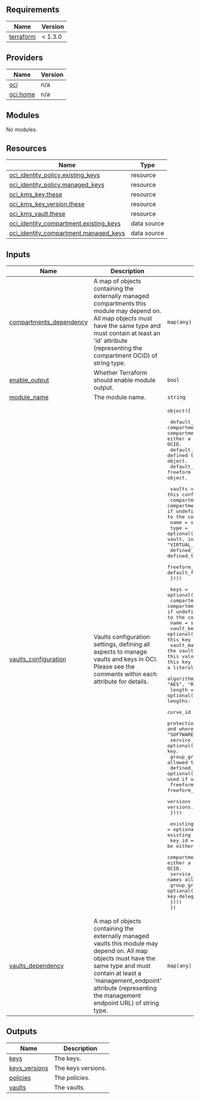 ## Requirements

| Name | Version |
|------|---------|
| <a name="requirement_terraform"></a> [terraform](#requirement\_terraform) |  < 1.3.0 |

## Providers

| Name | Version |
|------|---------|
| <a name="provider_oci"></a> [oci](#provider\_oci) | n/a |
| <a name="provider_oci.home"></a> [oci.home](#provider\_oci.home) | n/a |

## Modules

No modules.

## Resources

| Name | Type |
|------|------|
| [oci_identity_policy.existing_keys](https://registry.terraform.io/providers/oracle/oci/latest/docs/resources/identity_policy) | resource |
| [oci_identity_policy.managed_keys](https://registry.terraform.io/providers/oracle/oci/latest/docs/resources/identity_policy) | resource |
| [oci_kms_key.these](https://registry.terraform.io/providers/oracle/oci/latest/docs/resources/kms_key) | resource |
| [oci_kms_key_version.these](https://registry.terraform.io/providers/oracle/oci/latest/docs/resources/kms_key_version) | resource |
| [oci_kms_vault.these](https://registry.terraform.io/providers/oracle/oci/latest/docs/resources/kms_vault) | resource |
| [oci_identity_compartment.existing_keys](https://registry.terraform.io/providers/oracle/oci/latest/docs/data-sources/identity_compartment) | data source |
| [oci_identity_compartment.managed_keys](https://registry.terraform.io/providers/oracle/oci/latest/docs/data-sources/identity_compartment) | data source |

## Inputs

| Name | Description | Type | Default | Required |
|------|-------------|------|---------|:--------:|
| <a name="input_compartments_dependency"></a> [compartments\_dependency](#input\_compartments\_dependency) | A map of objects containing the externally managed compartments this module may depend on. All map objects must have the same type and must contain at least an 'id' attribute (representing the compartment OCID) of string type. | `map(any)` | `null` | no |
| <a name="input_enable_output"></a> [enable\_output](#input\_enable\_output) | Whether Terraform should enable module output. | `bool` | `true` | no |
| <a name="input_module_name"></a> [module\_name](#input\_module\_name) | The module name. | `string` | `"vaults"` | no |
| <a name="input_vaults_configuration"></a> [vaults\_configuration](#input\_vaults\_configuration) | Vaults configuration settings, defining all aspects to manage vaults and keys in OCI. Please see the comments within each attribute for details. | <pre>object({<br><br>    default_compartment_id = string, # the default compartment where all resources are defined. It's overriden by the compartment_id attribute within vaults and keys attributes. It can be either a compartment OCID or a reference (a key) to the compartment OCID.<br>    default_defined_tags   = optional(map(string)), # the default defined tags. It's overriden by the defined_tags attribute within each object.<br>    default_freeform_tags  = optional(map(string)), # the default freeform tags. It's overriden by the frreform_tags attribute within each object.<br><br>    vaults = optional(map(object({ # the vaults to manage in this configuration.<br>      compartment_id = optional(string) # the compartment where the vault is created. default_compartment_id is used if undefined. It can be either a compartment OCID or a reference (a key) to the compartment OCID.<br>      name = string # vault name.<br>      type = optional(string) # vault type. Default is "DEFAULT", a regular virtual vault, in shared HSM partition. For an isolated partition, use "VIRTUAL_PRIVATE".<br>      defined_tags = optional(map(string)) # vault defined_tags. default_defined_tags is used if undefined.<br>      freeform_tags = optional(map(string)) # vault freeform_tags. default_freeform_tags is used if undefined.<br>    })))<br><br>    keys = optional(map(object({<br>      compartment_id = optional(string) # the compartment where the key is created. The vault compartment_id is used if undefined. It can be either a compartment OCID or a reference (a key) to the compartment OCID.<br>      name = string # key name.<br>      vault_key = optional(string) # the index name (key) in the vaults attribute where this key belongs to.<br>      vault_management_endpoint = optional(string) # the vault management endpoint where this key belongs to. If provided, this value takes precedence over vault_key. Use this attribute to add this key to a Vault that is managed elsewhere. It can be assigned either a literal endpoint URL or a reference (a key) to an endpoint URL.<br>      algorithm = optional(string) # key encryption algorithm. Valid values: "AES", "RSA", and "ECDSA". Defaults is "AES". <br>      length = optional(number) # key length in bytes. "AES" lengths: 16, 24, 32. "RSA" lengths: 256, 384, 512. ECDSA lengths: 32, 48, 66. Default is 32.<br>      curve_id = optional(string) # curve id for "ECDSA" keys.<br>      protection_mode = optional(string) # indicates how the key is persisted and where crypto operations are performed. Valid values: "HSM" and "SOFTWARE". Default is "HSM". <br>      service_grantees = optional(list(string)) # the OCI service names allowed to use the key.<br>      group_grantees = optional(list(string)) # the IAM group names allowed to use the key-delegate.<br>      defined_tags = optional(map(string)) # key freeform_tags. The vault freeform_tags is used if undefined.<br>      freeform_tags = optional(map(string)) # key freeform_tags. The vault freeform_tags is used if undefined.<br>      versions = optional(list(string)) # a list of strings representing key versions. Use this to rotate keys.<br>    })))<br><br>    existing_keys_grants = optional(map(object({ # Use this attribute to create IAM policies for existing keys if needed<br>      key_id = string # the existing key. It can be either a key OCID or a reference (a key) to the key OCID.<br>      compartment_id = string # the compartment of the existing key. It can be either a compartment OCID or a reference (a key) to the compartment OCID.<br>      service_grantees = optional(list(string)) # the OCI service names allowed to use the key.<br>      group_grantees = optional(list(string)) # the IAM group names allowed to use the key-delegate.<br>    })))<br>  })</pre> | `null` | no |
| <a name="input_vaults_dependency"></a> [vaults\_dependency](#input\_vaults\_dependency) | A map of objects containing the externally managed vaults this module may depend on. All map objects must have the same type and must contain at least a 'management\_endpoint' attribute (representing the management endpoint URL) of string type. | `map(any)` | `null` | no |

## Outputs

| Name | Description |
|------|-------------|
| <a name="output_keys"></a> [keys](#output\_keys) | The keys. |
| <a name="output_keys_versions"></a> [keys\_versions](#output\_keys\_versions) | The keys versions. |
| <a name="output_policies"></a> [policies](#output\_policies) | The policies. |
| <a name="output_vaults"></a> [vaults](#output\_vaults) | The vaults. |
